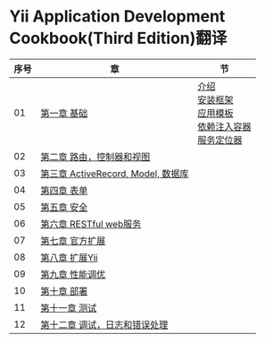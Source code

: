 # Yii Application Development Cookbook(Third Edition)翻译

| 序号 | 章 | 节 |
|--|--|--|
| 01 | [第一章 基础](chapters/chapter-01/chapter-01.md) | [介绍](chapters/chapter-01/chapter-01.md#介绍) <br /> [安装框架](chapters/chapter-01/chapter-01.md#安装框架) <br /> [应用模板](chapters/chapter-01/chapter-01.md#应用模板) <br /> [依赖注入容器](chapters/chapter-01/chapter-01.md#依赖注入容器) <br /> [服务定位器](chapters/chapter-01/chapter-01.md#服务定位器) |
| 02 | [第二章 路由，控制器和视图](chapters/chapter-02/chapter-02.md) | |
| 03 | [第三章 ActiveRecord, Model, 数据库](chapters/chapter-03/chapter-03.md) | |
| 04 | [第四章 表单](chapters/chapter-04/chapter-04.md) | |
| 05 | [第五章 安全](chapters/chapter-05/chapter-05.md) | |
| 06 | [第六章 RESTful web服务](chapters/chapter-06/chapter-06.md) | |
| 07 | [第七章 官方扩展](chapters/chapter-07/chapter-07.md) | |
| 08 | [第八章 扩展Yii](chapters/chapter-08/chapter-08.md)| |
| 09 | [第九章 性能调优](chapters/chapter-09/chapter-09.md)| |
| 10 | [第十章 部署](chapters/chapter-10/chapter-10.md)| |
| 11 | [第十一章 测试](chapters/chapter-11/chapter-11.md)| |
| 12 | [第十二章 调试，日志和错误处理](chapters/chapter-12/chapter-12.md)| |
